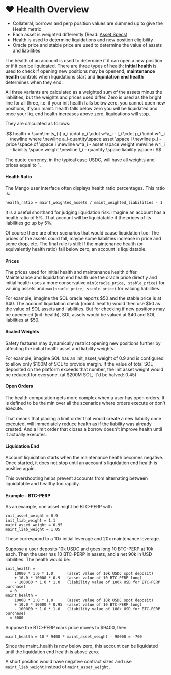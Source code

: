 # ❤ Health Overview

* Collateral, borrows and perp position values are summed up to give the Health metric
* Each asset is weighted differently (Read: [Asset Specs](https://docs.mango.markets/mango/token-specs#asset-weights))
* Health is used to determine liquidations and new position eligibility
* Oracle price and stable price are used to determine the value of assets and liabilities

The health of an account is used to determine if it can open a new position or if it can be liquidated. There are three types of health: **initial health** is used to check if opening new positions may be openend, **maintenance health** controls when liquidations start and **liquidation end health** determines when they end.

All three variants are calculated as a weighted sum of the assets minus the liabilities, but the weights and prices used differ. Zero is used as the bright line for all three, i.e. if your init health falls below zero, you cannot open new positions, if your maint. health falls below zero you will be liquidated and once your liq. end health increases above zero, liquidations will stop.

They are calculated as follows:

$$
health = \sum\limits_{i} a_i \cdot p_i \cdot w^a_i - l_i \cdot p_i \cdot w^l_i \newline where \newline a_i-quantity\space asset \space i \newline p_i - price \space of \space i \newline w^a_i - asset \space weight \newline w^l_i - liability \space weight \newline l_i - quantity \space liability \space i
$$

The quote currency, in the typical case USDC, will have all weights and prices equal to 1.

#### Health Ratio

The Mango user interface often displays health ratio percentages. This ratio is:&#x20;

```
health_ratio = maint_weighted_assets / maint_weighted_liabilities - 1
```

It is a useful shorthand for judging liquidation risk: Imagine an account has a health ratio of 5%. That account will be liquidatable if the prices of its liabilities go up by 5%.

Of course there are other scenarios that would cause liquidation too: The prices of the assets could fall, maybe some liabilities increase in price and some drop, etc. The final rule is still: If the maintenance health (or equivalently health ratio) fall below zero, an account is liquidatable.

#### Prices

The prices used for initial health and maintenance health differ. Maintenance and liquidation end health use the oracle price directly and initial health uses a more conservative `min(oracle_price, stable_price)` for valuing assets and `max(oracle_price, stable_price)` for valuing liabilities.

For example, imagine the SOL oracle reports $50 and the stable price is at $40. The account liquidation check (maint. health) would then use $50 as the value of SOL assets and liabilities. But for checking if new positions may be openened (init. health), SOL assets would be valued at $40 and SOL liabilities at $50.

#### Scaled Weights

Safety features may dynamically restrict opening new positions further by affecting the initial health asset and liability weights.&#x20;

For example, imagine SOL has an init\_asset\_weight of 0.9 and is configured to allow only $100M of SOL to provide margin. If the value of total SOL deposited on the platform exceeds that number, the init asset weight would be reduced for everyone. (at $200M SOL, it'd be halved: 0.45)

#### Open Orders

The health computation gets more complex when a user has open orders. It is defined to be the min over all the scenarios where orders execute or don't execute.

That means that placing a limit order that would create a new liability once executed, will immediately reduce health as if the liability was already created. And a limit order that closes a borrow doesn't improve health until it actually executes.

#### Liquidation End

Account liquidation starts when the maintenance health becomes negative. Once started, it does not stop until an account's liquidation end health is positive again.

This overshooting helps prevent accounts from alternating between liquidatable and healthy too rapidly.

#### Example - BTC-PERP

As an example, one asset might be BTC-PERP with

```
init_asset_weight = 0.9
init_liab_weight = 1.1
maint_asset_weight = 0.95
maint_liab_weight = 1.05
```

These correspond to a 10x initial leverage and 20x maintenance leverage.

Suppose a user deposits 10k USDC and goes long 10 BTC-PERP at 10k each. Then the user has 10 BTC-PERP in assets, and a net 90k in USD liabilities. The health would be:&#x20;

```
init_health =
    10000 * 1.0 * 1.0      (asset value of 10k USDC spot deposit)
    + 10.0 * 10000 * 0.9   (asset value of 10 BTC-PERP long)
    - 100000 * 1.0 * 1.0   (liability value of 100k USD for BTC-PERP purchase)
  = 0
maint_health =
    10000 * 1.0 * 1.0      (asset value of 10k USDC spot deposit)
    + 10.0 * 10000 * 0.95  (asset value of 10 BTC-PERP long)
    - 100000 * 1.0 * 1.0   (liability value of 100k USD for BTC-PERP purchase)
  = 5000
```

Suppose the BTC-PERP mark price moves to $9400, then:

`maint_health = 10 * 9400 * maint_asset_weight - 90000 = -700`

Since the maint\_health is now below zero, this account can be liquidated until the liquidation end health is above zero.

A short position would have negative contract sizes and use `maint_liab_weight` instead of `maint_asset_weight.`
